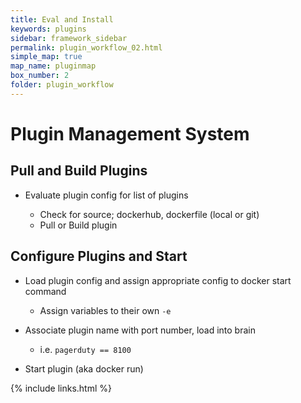 ```yaml
---
title: Eval and Install
keywords: plugins
sidebar: framework_sidebar
permalink: plugin_workflow_02.html
simple_map: true
map_name: pluginmap
box_number: 2
folder: plugin_workflow
---
```


# Plugin Management System

## Pull and Build Plugins

- Evaluate plugin config for list of plugins

  - Check for source; dockerhub, dockerfile (local or git)
  - Pull or Build plugin

## Configure Plugins and Start

- Load plugin config and assign appropriate config to docker start command

  - Assign variables to their own `-e`

- Associate plugin name with port number, load into brain

  - i.e. `pagerduty == 8100`

- Start plugin (aka docker run)

{% include links.html %}
